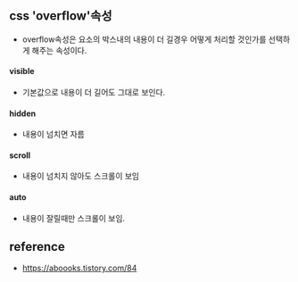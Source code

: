 ## css 'overflow'속성
- overflow속성은 요소의 박스내의 내용이 더 길경우 어떻게 처리할 것인가를 선택하게 해주는 속성이다. 

#### visible
- 기본값으로 내용이 더 길어도 그대로 보인다.  

#### hidden 
- 내용이 넘치면 자름  

#### scroll 
- 내용이 넘치지 않아도 스크롤이 보임  

#### auto 
- 내용이 잘릴때만 스크롤이 보임. 


## reference
- https://aboooks.tistory.com/84
